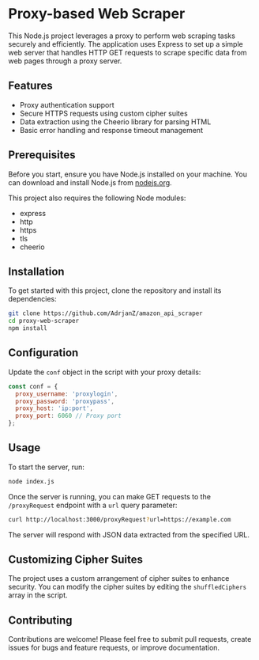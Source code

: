 # Proxy-based Web Scraper

This Node.js project leverages a proxy to perform web scraping tasks securely and efficiently. The application uses Express to set up a simple web server that handles HTTP GET requests to scrape specific data from web pages through a proxy server.

## Features

- Proxy authentication support
- Secure HTTPS requests using custom cipher suites
- Data extraction using the Cheerio library for parsing HTML
- Basic error handling and response timeout management

## Prerequisites

Before you start, ensure you have Node.js installed on your machine. You can download and install Node.js from [nodejs.org](https://nodejs.org).

This project also requires the following Node modules:

- express
- http
- https
- tls
- cheerio

## Installation

To get started with this project, clone the repository and install its dependencies:

```bash
git clone https://github.com/AdrjanZ/amazon_api_scraper
cd proxy-web-scraper
npm install
```

## Configuration

Update the `conf` object in the script with your proxy details:

```javascript
const conf = {
  proxy_username: 'proxylogin',
  proxy_password: 'proxypass',
  proxy_host: 'ip:port',
  proxy_port: 6060 // Proxy port
};
```

## Usage

To start the server, run:

```bash
node index.js
```

Once the server is running, you can make GET requests to the `/proxyRequest` endpoint with a `url` query parameter:

```bash
curl http://localhost:3000/proxyRequest?url=https://example.com
```

The server will respond with JSON data extracted from the specified URL.

## Customizing Cipher Suites

The project uses a custom arrangement of cipher suites to enhance security. You can modify the cipher suites by editing the `shuffledCiphers` array in the script.

## Contributing

Contributions are welcome! Please feel free to submit pull requests, create issues for bugs and feature requests, or improve documentation.

